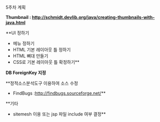 5주차 계획

**Thumbnail : http://schmidt.devlib.org/java/creating-thumbnails-with-java.html**

**UI 정하기
  * 메뉴 정하기
  * HTML 기본 레이아웃 틀 정하기
  * HTML 뼈대 만들기
  * CSS로 기본 레이아웃 틀 확정하기**

**DB ForeignKey 지정**

**정적소스분석도구 이용하여 소스 수정
  * FindBugs :http://findbugs.sourceforge.net/**

**기타
  * sitemesh 이용 또는 jsp 파일 include 여부 결정**

